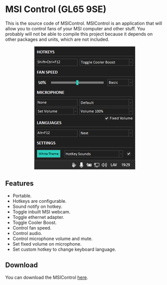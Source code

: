 # MSI Control (GL65 9SE)

This is the source code of MSIControl. MSIControl is an application that will allow you to control fans of your MSI computer and other stuff. You probably will not be able to compile this project because it depends on other packages and units, which are not included.

<p align="center"><img width="320" height="390" src="-(RES)-/Example.png"></p>

## Features

- Portable.
- Hotkeys are configurable.
- Sound notify on hotkey.
- Toggle inbuilt MSI webcam.
- Toggle ethernet adapter.
- Toggle Cooler Boost.
- Control fan speed.
- Control audio.
- Control microphone volume and mute.
- Set fixed volume on microphone.
- Set custom hotkey to change keyboard language.

## Download
You can download the MSIControl [here](https://github.com/WobbyChip/Delphi/raw/master/MSIControl/MSIControl.exe).